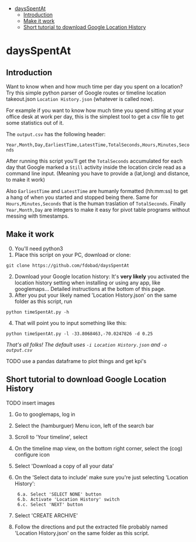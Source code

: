 - [daysSpentAt](#daysspentat)
    - [Introduction](#introduction)
    - [Make it work](#make-it-work)
    - [Short tutorial to download Google Location History](#short-tutorial-to-download-google-location-history)
# daysSpentAt
## Introduction
Want to know when and how much time per day you spent on a location? Try this simple python parser of Google routes or timeline location takeout.json `Location History.json` (whatever is called now).

For example if you want to know how much time you spend sitting at your office desk at work per day, this is the simplest tool to get a csv file to get some statistics out of it.

The `output.csv` has the following header:

``Year,Month,Day,EarliestTime,LatestTime,TotalSeconds,Hours,Minutes,Seconds``

After running this script you'll get the `TotalSeconds` accumulated for each day that Google marked a `Still` activity inside the location circle read as a command line input. (Meaning you have to provide a (lat,long) and distance, to make it work)

Also `EarliestTime` and `LatestTime` are humanly formatted (hh:mm:ss) to get a hang of when you started and stopped being there. Same for `Hours,Minutes,Seconds` that is the human traslation of `TotalSeconds`. Finally `Year,Month,Day` are integers to make it easy for pivot table programs without messing with timestamps.

## Make it work
0. You'll need python3
1. Place this script on your PC, download or clone:

`git clone https://github.com/fdobad/daysSpentAt`

2. Download your Google location history: It's **very likely** you activated the location history setting when installing or using any app, like googlemaps... Detailed instructions at the bottom of this page.
3. After you put your likely named 'Location History.json' on the same folder as this script, run 

`python timeSpentAt.py -h`

4. That will point you to input something like this:

`python timeSpentAt.py -l -33.8068463,-70.0247826 -d 0.25`

*That's all folks! The default uses `-i Location History.json` and `-o output.csv`*

TODO use a pandas dataframe to plot things and get kpi's

## Short tutorial to download Google Location History
TODO insert images
1. Go to googlemaps, log in
2. Select the (hamburguer) Menu icon, left of the search bar
3. Scroll to 'Your timeline', select
4. On the timeline map view, on the bottom right corner, select the (cog) configure icon
5. Select 'Download a copy of all your data'
6. On the 'Select data to include' make sure you're just selecting 'Location History':
 
        6.a. Select 'SELECT NONE' button
        6.b. Activate 'Location History' switch 
        6.c. Select 'NEXT' button
7. Select 'CREATE ARCHIVE'
8. Follow the directions and put the extracted file probably named 'Location History.json' on the same folder as this script.